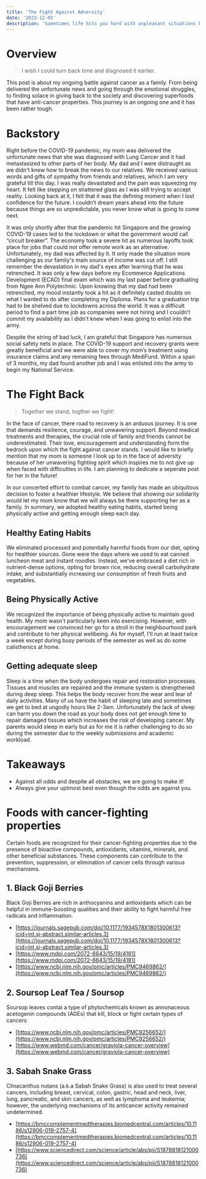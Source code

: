 ```yaml
---
title: 'The Fight Against Adversity'
date: '2023-12-05'
description: 'Sometimes life hits you hard with unpleasant situations but do not give up! Stand up and fight back!'
---
```


# Overview
> I wish I could turn back time and diagnosed it earlier.

This post is about my ongoing battle against cancer as a family. From being delivered the unfortunate news and going through the emotional struggles, to finding solace in giving back to the society and discovering superfoods that have anti-cancer properties. This journey is an ongoing one and it has been rather tough. 

# Backstory
Right before the COVID-19 pandemic, my mom was delivered the unfortunate news that she was diagnosed with Lung Cancer and it had metastasized to other parts of her body. My dad and I were distraught as we didn't knew how to break the news to our relatives. We received various words and gifts of sympathy from friends and relatives, which I am very grateful till this day. I was really devastated and the pain was squeezing my heart. It felt like stepping on shattered glass as I was still trying to accept reality. Looking back at it, I felt that it was the defining moment when I lost confidence for the future. I couldn’t dream years ahead into the future because things are so unpredictable, you never know what is going to come next.

It was only shortly after that the pandemic hit Singapore and the growing COVID-19 cases led to the lockdown or what the government would call “circuit breaker”. The economy took a severe hit as numerous layoffs took place for jobs that could not offer remote work as an alternative. Unfortunately, my dad was affected by it. It only made the situation more challenging as our family's main source of income was cut off. I still remember the devastation in my dad's eyes after learning that he was retrenched. It was only a few days before my Ecommerce Applications Development (ECAD) final exam which was my last paper before graduating from Ngee Ann Polytechnic. Upon knowing that my dad had been retrenched, my mood instantly took a hit as it definitely casted doubts on what I wanted to do after completing my Diploma. Plans for a graduation trip had to be shelved due to lockdowns across the world. It was a difficult period to find a part time job as companies were not hiring and I couldn’t commit my availability as I didn't knew when I was going to enlist into the army.

Despite the string of bad luck, I am grateful that Singapore has numerous social safety nets in place. The COVID-19 support and recovery grants were greatly beneificial and we were able to cover my mom’s treatment using insurance claims and any remaining fees through MediFund. Within a span of 3 months, my dad found another job and I was enlisted into the army to begin my National Service.


# The Fight Back
> Together we stand, togther we fight!

In the face of cancer, there road to recovery is an arduous journey. It is one that demands resilience, courage, and unwavering support. Beyond medical treatments and therapies, the crucial role of family and friends cannot be underestimated. Their love, encouragement and understanding form the bedrock upon which the fight against cancer stands. I would like to briefly mention that my mom is someone I look up to in the face of adversity because of her unwavering fighting spirit which inspires me to not give up when faced with difficulties in life. I am planning to dedicate a seperate post for her in the future!

In our concerted effort to combat cancer, my family has made an ubiquitous decision to foster a healthier lifestyle. We believe that showing our solidarity would let my mom know that we will always be there supporting her as a family. In summary, we adopted healthy eating habits, started being physically active and getting enough sleep each day.

## Healthy Eating Habits
We eliminated processed and potentially harmful foods from our diet, opting for healthier sources. Gone were the days where we used to eat canned luncheon meat and instant noodles. Instead, we've embraced a diet rich in nutrient-dense options, opting for brown rice, reducing overall carbohydrate intake, and substantially increasing our consumption of fresh fruits and vegetables.

## Being Physically Active
We recognized the importance of being physically active to maintain good health. My mom wasn't particularly keen into exercising. However, with encouragement we convinced her go for a stroll in the neighbourhood park and contribute to her physical wellbeing. As for myself, I'll run at least twice a week except during busy periods of the semester as well as do some calisthenics at home.

## Getting adequate sleep
Sleep is a time when the body undergoes repair and restoration processes. Tissues and muscles are repaired and the immune system is strengthened during deep sleep. This helps the body recover from the wear and tear of daily activities. Many of us have the habit of sleeping late and sometimes we get to bed at ungodly hours like 2-3am. Unfortunately the lack of sleep can harm you down the road as your body does not get enough time to repair damaged tissues which increases the risk of developing cancer. My parents would sleep in early but as for me it is rather challenging to do so during the semester due to the weekly submissions and academic workload.

# Takeaways
- Against all odds and despite all obstacles, we are going to make it!
- Always give your uptmost best even though the odds are against you.

# Foods with cancer-fighting properties
Certain foods are recognized for their cancer-fighting properties due to the presence of bioactive compounds, antioxidants, vitamins, minerals, and other beneficial substances. These components can contribute to the prevention, suppression, or elimination of cancer cells through various mechanisms.

## 1. Black Goji Berries
Black Goji Berries are rich in anthocyanins and antioxidants which can be helpful in immune-boosting qualities and their ability to fight harmful free radicals and inflammation.
- [https://journals.sagepub.com/doi/10.1177/1934578X1801300613?icid=int.sj-abstract.similar-articles.3](https://journals.sagepub.com/doi/10.1177/1934578X1801300613?icid=int.sj-abstract.similar-articles.3)
- [https://www.mdpi.com/2072-6643/15/19/4181](https://www.mdpi.com/2072-6643/15/19/4181)
- [https://www.ncbi.nlm.nih.gov/pmc/articles/PMC9469862/](https://www.ncbi.nlm.nih.gov/pmc/articles/PMC9469862/)

## 2. Soursop Leaf Tea / Soursop
Soursop leaves contai a type of phytochemicals known as annonaceous acetogenin compounds (AGEs) that kill, block or fight certain types of cancers
- [https://www.ncbi.nlm.nih.gov/pmc/articles/PMC9256652/](https://www.ncbi.nlm.nih.gov/pmc/articles/PMC9256652/)
- [https://www.webmd.com/cancer/graviola-cancer-overview](https://www.webmd.com/cancer/graviola-cancer-overview)

## 3. Sabah Snake Grass
Clinacanthus nutans (a.k.a Sabah Snake Grass) is also used to treat several cancers, including breast, cervical, colon, gastric, head and neck, liver, lung, pancreatic, and skin cancers, as well as lymphoma and leukemia; however, the underlying mechanisms of its anticancer activity remained undetermined.
- [https://bmccomplementmedtherapies.biomedcentral.com/articles/10.1186/s12906-019-2757-4](https://bmccomplementmedtherapies.biomedcentral.com/articles/10.1186/s12906-019-2757-4)
- [https://www.sciencedirect.com/science/article/abs/pii/S1878818121000736](https://www.sciencedirect.com/science/article/abs/pii/S1878818121000736)